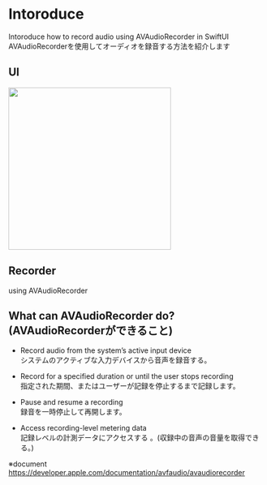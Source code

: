 # Intoroduce
Intoroduce how to record audio using AVAudioRecorder in SwiftUI
AVAudioRecorderを使用してオーディオを録音する方法を紹介します

## UI
<img src="https://user-images.githubusercontent.com/22518469/133787178-752ad450-9d02-4e16-8cc7-d2d37db10b01.gif" width="320">

## Recorder
using AVAudioRecorder

## What can AVAudioRecorder do? (AVAudioRecorderができること)
- Record audio from the system’s active input device  
システムのアクティブな入力デバイスから音声を録音する。

- Record for a specified duration or until the user stops recording  
指定された期間、またはユーザーが記録を停止するまで記録します。

- Pause and resume a recording  
録音を一時停止して再開します。

- Access recording-level metering data  
記録レベルの計測データにアクセスする 。(収録中の音声の音量を取得できる。)

※document  
https://developer.apple.com/documentation/avfaudio/avaudiorecorder

